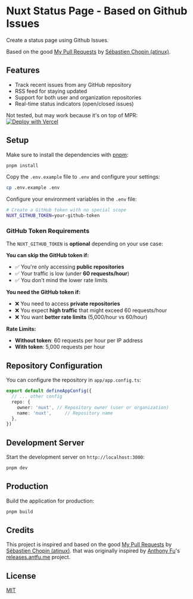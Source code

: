 # Nuxt Status Page - Based on Github Issues

Create a status page using Github Issues.

Based on the good [My Pull Requests](https://github.com/atinux/my-pull-requests) by [Sébastien Chopin (atinux)](https://github.com/atinux).

## Features

- Track recent issues from any GitHub repository
- RSS feed for staying updated
- Support for both user and organization repositories
- Real-time status indicators (open/closed issues)

Not tested, but may work because it's on top of MPR:  
[![Deploy with Vercel](https://vercel.com/button)](https://vercel.com/new/clone?repository-url=https%3A%2F%2Fgithub.com%2FAdrianoCahete%2Fnuxt-status-page&env=NUXT_GITHUB_TOKEN,NUXT_REPO_OWNER,NUXT_REPO_NAME&envDescription=Create%20a%20GitHub%20token%20and%20set%20repository%20details.&envLink=https%3A%2F%2Fgithub.com%2Fsettings%2Fpersonal-access-tokens%2Fnew&project-name=repository-status-page&demo-title=Repository%20Status%20Page&demo-description=Create%20a%20website%20with%20an%20RSS%20feed%20to%20track%20issues%20from%20any%20GitHub%20repository.)

## Setup

Make sure to install the dependencies with [pnpm](https://pnpm.io/installation#using-corepack):

```bash
pnpm install
```

Copy the `.env.example` file to `.env` and configure your settings:

```bash
cp .env.example .env
```

Configure your environment variables in the `.env` file:

```bash
# Create a GitHub token with no special scope
NUXT_GITHUB_TOKEN=your-github-token
```

### GitHub Token Requirements

The `NUXT_GITHUB_TOKEN` is **optional** depending on your use case:

**You can skip the GitHub token if:**
- ✅ You're only accessing **public repositories**
- ✅ Your traffic is low (under **60 requests/hour**)
- ✅ You don't mind the lower rate limits

**You need the GitHub token if:**
- ❌ You need to access **private repositories**
- ❌ You expect **high traffic** that might exceed 60 requests/hour
- ❌ You want **better rate limits** (5,000/hour vs 60/hour)

**Rate Limits:**
- **Without token**: 60 requests per hour per IP address
- **With token**: 5,000 requests per hour

## Repository Configuration

You can configure the repository in `app/app.config.ts`:

```typescript
export default defineAppConfig({
  // ... other config
  repo: {
    owner: 'nuxt', // Repository owner (user or organization)
    name: 'nuxt',     // Repository name
  },
})
```

## Development Server

Start the development server on `http://localhost:3000`:

```bash
pnpm dev
```

## Production

Build the application for production:

```bash
pnpm build
```

## Credits

This project is inspired and based on the good [My Pull Requests](https://github.com/atinux/my-pull-requests) by [Sébastien Chopin (atinux)](https://github.com/atinux).
that was originally inspired by [Anthony Fu](https://github.com/antfu)'s [releases.antfu.me](https://github.com/antfu/releases.antfu.me) project.

## License

[MIT](./LICENSE)
